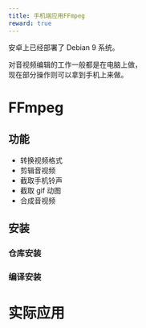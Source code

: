 ```yaml
---
title: 手机端应用FFmpeg
reward: true
---
```


安卓上已经部署了 Debian 9 系统。 
 
对音视频编辑的工作一般都是在电脑上做，  
现在部分操作则可以拿到手机上来做。  

<!--more-->

# FFmpeg

## 功能

- 转换视频格式   
- 剪辑音视频  
- 截取手机铃声  
- 截取 gif 动图
- 合成音视频

## 安装

### 仓库安装

### 编译安装

# 实际应用